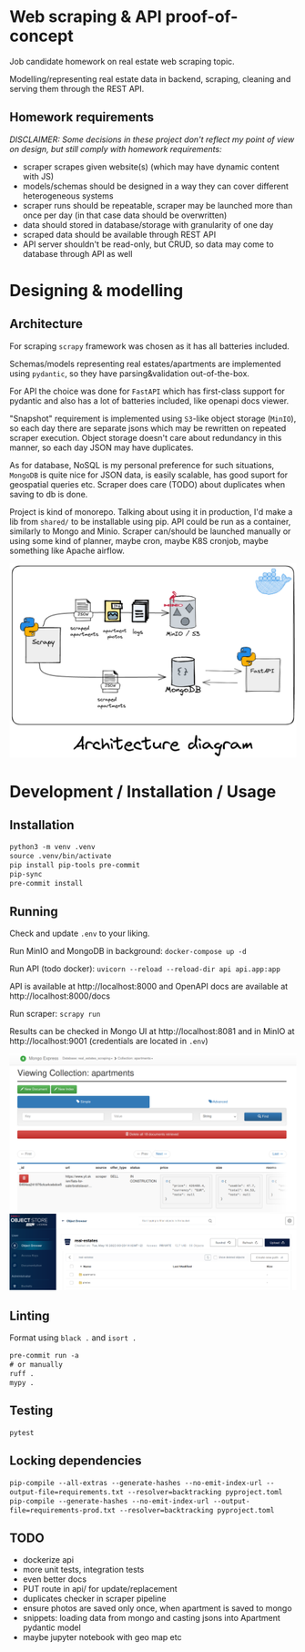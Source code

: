 # Web scraping & API proof-of-concept

Job candidate homework on real estate web scraping topic.

Modelling/representing real estate data in backend, scraping, cleaning and serving them through the REST API.

## Homework requirements

*DISCLAIMER: Some decisions in these project don't reflect my point of view on design, but still comply with homework requirements:*

- scraper scrapes given website(s) (which may have dynamic content with JS)
- models/schemas should be designed in a way they can cover different heterogeneous systems
- scraper runs should be repeatable, scraper may be launched more than once per day (in that case data should be overwritten)
- data should stored in database/storage with granularity of one day
- scraped data should be available through REST API
- API server shouldn't be read-only, but CRUD, so data may come to database through API as well

# Designing & modelling

## Architecture

For scraping `scrapy` framework was chosen as it has all batteries included.

Schemas/models representing real estates/apartments are implemented using `pydantic`, so they have parsing&validation
out-of-the-box.

For API the choice was done for `FastAPI` which has first-class support for pydantic and also has a lot of batteries included, like openapi docs viewer.

"Snapshot" requirement is implemented using `S3`-like object storage (`MinIO`), so each day there are separate jsons
which may be rewritten on repeated scraper execution. Object storage doesn't care about redundancy in this manner, so
each day JSON may have duplicates.

As for database, NoSQL is my personal preference for such situations, `MongoDB` is quite nice for JSON data,
is easily scalable, has good suport for geospatial queries etc. Scraper does care (TODO) about duplicates when saving to db is done.

Project is kind of monorepo. Talking about using it in production, I'd make a lib from `shared/` to be installable using pip.
API could be run as a container, similarly to Mongo and Minio. Scraper can/should be launched manually or using some kind of planner,
maybe cron, maybe K8S cronjob, maybe something like Apache airflow.

![](./docs/architecture.png)

# Development / Installation / Usage

## Installation

```shell
python3 -m venv .venv
source .venv/bin/activate
pip install pip-tools pre-commit
pip-sync
pre-commit install
```

## Running

Check and update `.env` to your liking.

Run MinIO and MongoDB in background: `docker-compose up -d`

Run API (todo docker): `uvicorn --reload --reload-dir api api.app:app`

API is available at http://localhost:8000 and OpenAPI docs are available at http://localhost:8000/docs

Run scraper: `scrapy run`

Results can be checked in Mongo UI at http://localhost:8081 and in MinIO at http://localhost:9001 (credentials are located in `.env`)

![](./docs/mongo_ui.png)
![](./docs/minio.png)

## Linting

Format using `black .` and `isort .`

```shell
pre-commit run -a
# or manually
ruff .
mypy .
```

## Testing

```shell
pytest
```

## Locking dependencies

```shell
pip-compile --all-extras --generate-hashes --no-emit-index-url --output-file=requirements.txt --resolver=backtracking pyproject.toml
pip-compile --generate-hashes --no-emit-index-url --output-file=requirements-prod.txt --resolver=backtracking pyproject.toml
```

## TODO

- dockerize api
- more unit tests, integration tests
- even better docs
- PUT route in api/ for update/replacement
- duplicates checker in scraper pipeline
- ensure photos are saved only once, when apartment is saved to mongo
- snippets: loading data from mongo and casting jsons into Apartment pydantic model
- maybe jupyter notebook with geo map etc
